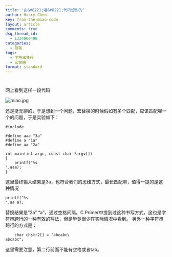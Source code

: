 ```yaml
---
title: '由&#8221;喵&#8221;代码想到的'
author: Harry Chen
key: from-the-miao-code
layout: article
comments: true
dsq_thread_id:
  - 1334900498
categories:
  - 随笔
tags:
  - 字符串多行
  - 宏替换
format: standard
---
```

# 

网上看到这样一段代码

![miao.jpg][1]

还是挺无聊的，于是想到一个问题，宏替换的时候假如有多个匹配，应该匹配哪一个的问题，于是实验如下：


    #include 

    #define aaa "3a"
    #define a "1a"
    #define aa "2a"

    int main(int argc, const char *argv[])
    {
        printf("%s
    ",aaa);
    }


这里最终输入结果是3a，也符合我们的思维方式，最长匹配嘛，值得一提的是这种情况


    printf("%s
    ",aa a);


替换结果是”2a” “a”，通过空格间隔。C Primer中提到过这种书写方式，这也是字符串跨行的一种有效的写法，但是毕竟很少在实际情况中看到。
另外一种字符串跨行的方式是：


        char chstr2[] = "abcabc\
    abcabc";


这里需要注意，第二行前面不能有空格或者tab。

   [1]: http://www.roybit.com/wp-content/uploads/2013/05/miao.jpg (miao.jpg)
